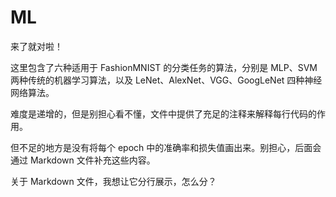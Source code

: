 # ML

来了就对啦！

这里包含了六种适用于 FashionMNIST 的分类任务的算法，分别是 MLP、SVM 两种传统的机器学习算法，以及 LeNet、AlexNet、VGG、GoogLeNet 四种神经网络算法。

难度是递增的，但是别担心看不懂，文件中提供了充足的注释来解释每行代码的作用。

但不足的地方是没有将每个 epoch 中的准确率和损失值画出来。别担心，后面会通过 Markdown 文件补充这些内容。

关于 Markdown 文件，我想让它分行展示，怎么分？
